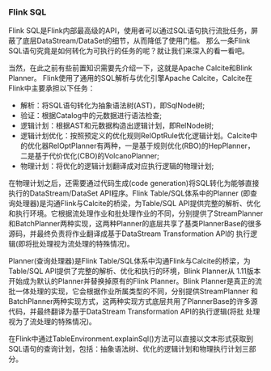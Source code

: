 ### Flink SQL

Flink SQL是Flink内部最高级的API，使用者可以通过SQL语句执行流批任务，屏蔽了底层DataStream/DataSet的细节，从而降低了使用门槛。
那么一条Flink SQL语句究竟是如何转化为可执行的任务的呢？就让我们来深入的看一看吧。

当然，在此之前有些前置知识需要先介绍一下，这就是Apache Calcite和Blink Planner。
Flink使用了通用的SQL解析与优化引擎Apache Calcite，Calcite在Flink中主要承担以下任务：
  * 解析：将SQL语句转化为抽象语法树(AST)，即SqlNode树;
  * 验证：根据Catalog中的元数据进行语法检查;
  * 逻辑计划：根据AST和元数据构造出逻辑计划，即RelNode树;
  * 逻辑计划优化：按照预定义的优化规则RelOptRule优化逻辑计划。Calcite中的优化器RelOptPlanner有两种，一是基于规则优化(RBO)的HepPlanner，
  二是基于代价优化(CBO)的VolcanoPlanner;
  * 物理计划：将优化的逻辑计划翻译成对应执行逻辑的物理计划;

在物理计划之后，还需要通过代码生成(code generation)将SQL转化为能够直接执行的DataStream/DataSet API程序。Flink Table/SQL体系中的Planner
(即查询处理器)是沟通Flink与Calcite的桥梁，为Table/SQL API提供完整的解析、优化和执行环境。它根据流处理作业和批处理作业的不同，分别提供了StreamPlanner
和BatchPlanner两种实现，这两种Planner的底层共享了基类PlannerBase的很多源码，并最终负责将作业翻译成基于DataStream Transformation API的
执行逻辑(即将批处理视为流处理的特殊情况)。

Planner(查询处理器)是Flink Table/SQL体系中沟通Flink与Calcite的桥梁，为Table/SQL API提供了完整的解析、优化和执行的环境，Blink Planner从
1.11版本开始成为默认的Planner并替换掉原有的Flink Planner。Blink Planner是真正的流批一体处理的实现，它会根据作业所属类型的不同，分别提供StreamPlanner
和BatchPlanner两种实现方式，这两种实现方式底层共用了PlannerBase的许多源代码，并最终翻译为基于DataStream Transformation API的执行逻辑(将批
处理视为了流处理的特殊情况)。

在Flink中通过TableEnvironment.explainSql()方法可以直接以文本形式获取到SQL语句的查询计划，包括：抽象语法树、优化的逻辑计划和物理执行计划三部分。